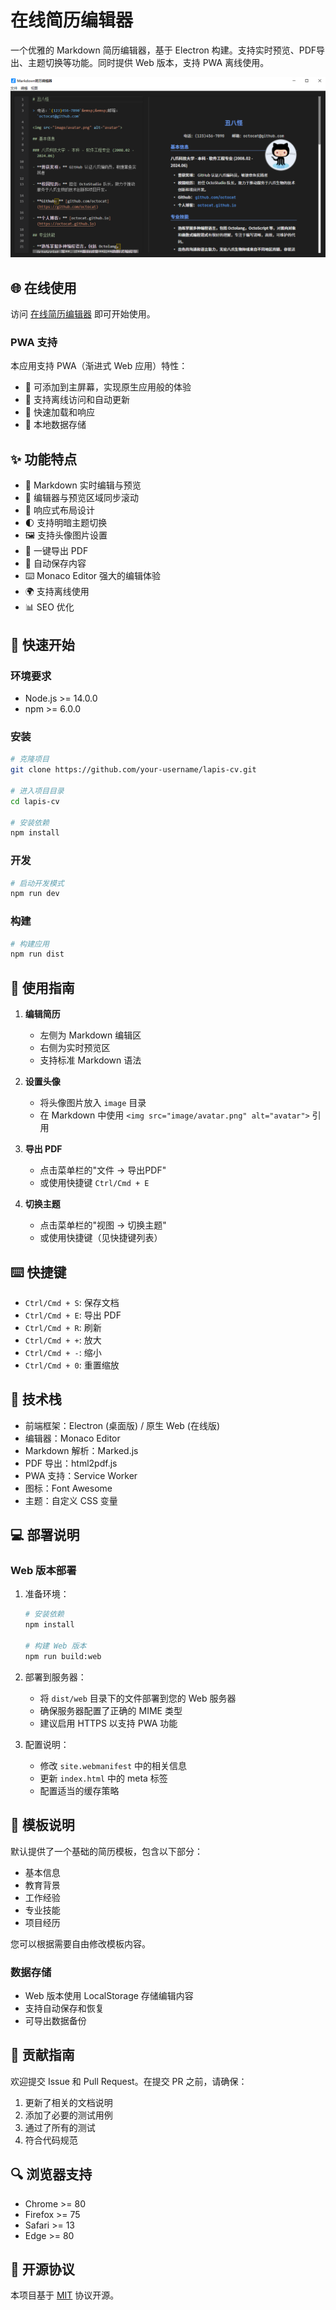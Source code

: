 # 在线简历编辑器

一个优雅的 Markdown 简历编辑器，基于 Electron 构建。支持实时预览、PDF导出、主题切换等功能。同时提供 Web 版本，支持 PWA 离线使用。

![预览图](docs/preview.png)

## 🌐 在线使用

访问 [在线简历编辑器](https://your-domain.com) 即可开始使用。

### PWA 支持

本应用支持 PWA（渐进式 Web 应用）特性：
- 📱 可添加到主屏幕，实现原生应用般的体验
- 🔄 支持离线访问和自动更新
- 🚀 快速加载和响应
- 💾 本地数据存储

## ✨ 功能特点

- 📝 Markdown 实时编辑与预览
- 🔄 编辑器与预览区域同步滚动
- 📱 响应式布局设计
- 🌓 支持明暗主题切换
- 🖼️ 支持头像图片设置
- 📄 一键导出 PDF
- 💾 自动保存内容
- ⌨️ Monaco Editor 强大的编辑体验
- 🌍 支持离线使用
- 📊 SEO 优化

## 🚀 快速开始

### 环境要求

- Node.js >= 14.0.0
- npm >= 6.0.0

### 安装

```bash
# 克隆项目
git clone https://github.com/your-username/lapis-cv.git

# 进入项目目录
cd lapis-cv

# 安装依赖
npm install
```

### 开发

```bash
# 启动开发模式
npm run dev
```

### 构建

```bash
# 构建应用
npm run dist
```

## 🎯 使用指南

1. **编辑简历**
   - 左侧为 Markdown 编辑区
   - 右侧为实时预览区
   - 支持标准 Markdown 语法

2. **设置头像**
   - 将头像图片放入 `image` 目录
   - 在 Markdown 中使用 `<img src="image/avatar.png" alt="avatar">` 引用

3. **导出 PDF**
   - 点击菜单栏的"文件 -> 导出PDF"
   - 或使用快捷键 `Ctrl/Cmd + E`

4. **切换主题**
   - 点击菜单栏的"视图 -> 切换主题"
   - 或使用快捷键（见快捷键列表）

## ⌨️ 快捷键

- `Ctrl/Cmd + S`: 保存文档
- `Ctrl/Cmd + E`: 导出 PDF
- `Ctrl/Cmd + R`: 刷新
- `Ctrl/Cmd + +`: 放大
- `Ctrl/Cmd + -`: 缩小
- `Ctrl/Cmd + 0`: 重置缩放

## 🔧 技术栈

- 前端框架：Electron (桌面版) / 原生 Web (在线版)
- 编辑器：Monaco Editor
- Markdown 解析：Marked.js
- PDF 导出：html2pdf.js
- PWA 支持：Service Worker
- 图标：Font Awesome
- 主题：自定义 CSS 变量

## 💻 部署说明

### Web 版本部署

1. 准备环境：
   ```bash
   # 安装依赖
   npm install
   
   # 构建 Web 版本
   npm run build:web
   ```

2. 部署到服务器：
   - 将 `dist/web` 目录下的文件部署到您的 Web 服务器
   - 确保服务器配置了正确的 MIME 类型
   - 建议启用 HTTPS 以支持 PWA 功能

3. 配置说明：
   - 修改 `site.webmanifest` 中的相关信息
   - 更新 `index.html` 中的 meta 标签
   - 配置适当的缓存策略

## 📝 模板说明

默认提供了一个基础的简历模板，包含以下部分：

- 基本信息
- 教育背景
- 工作经验
- 专业技能
- 项目经历

您可以根据需要自由修改模板内容。

### 数据存储

- Web 版本使用 LocalStorage 存储编辑内容
- 支持自动保存和恢复
- 可导出数据备份

## 🤝 贡献指南

欢迎提交 Issue 和 Pull Request。在提交 PR 之前，请确保：

1. 更新了相关的文档说明
2. 添加了必要的测试用例
3. 通过了所有的测试
4. 符合代码规范

## 🔍 浏览器支持

- Chrome >= 80
- Firefox >= 75
- Safari >= 13
- Edge >= 80

## 📄 开源协议

本项目基于 [MIT](LICENSE) 协议开源。 